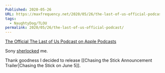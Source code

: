 ```yaml
---
Published: 2020-05-26
URL: https://maxfrequency.net/2020/05/26/the-last-of-us-official-podcast/
tags:
  - NaughtyDog/TLOU
permalink: 2020/05/26/the-last-of-us-official-podcast/
---
```

[The Official The Last of Us Podcast on Apple Podcasts](https://podcasts.apple.com/us/podcast/the-official-the-last-of-us-podcast/id1514792212)

Sony [sherlocked](https://www.urbandictionary.com/define.php?term=sherlocked) me.

Thank goodness I decided to release [[Chasing the Stick Announcement Trailer|Chasing the Stick on June 5]].